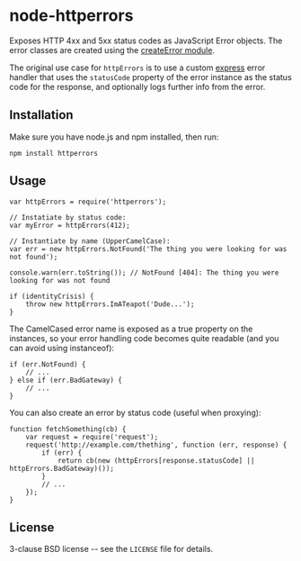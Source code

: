 node-httperrors
===============

Exposes HTTP 4xx and 5xx status codes as JavaScript Error objects. The error classes are created using the <a href="https://github.com/One-com/node-createerror">createError module</a>.

The original use case for `httpErrors` is to use a custom <a href="https://github.com/visionmedia/express">express</a> error handler that uses the `statusCode` property of the error instance as the status code for the response, and optionally logs further info from the error.


Installation
------------

Make sure you have node.js and npm installed, then run:

    npm install httperrors

Usage
-----

    var httpErrors = require('httperrors');

    // Instatiate by status code:
    var myError = httpErrors(412);

    // Instantiate by name (UpperCamelCase):
    var err = new httpErrors.NotFound('The thing you were looking for was not found');

    console.warn(err.toString()); // NotFound [404]: The thing you were looking for was not found

    if (identityCrisis) {
        throw new httpErrors.ImATeapot('Dude...');
    }

The CamelCased error name is exposed as a true property on the
instances, so your error handling code becomes quite readable (and you
can avoid using instanceof):

    if (err.NotFound) {
        // ...
    } else if (err.BadGateway) {
        // ...
    }

You can also create an error by status code (useful when proxying):

    function fetchSomething(cb) {
        var request = require('request');
        request('http://example.com/thething', function (err, response) {
            if (err) {
                return cb(new (httpErrors[response.statusCode] || httpErrors.BadGateway)());
            }
            // ...
        });
    }

License
-------

3-clause BSD license -- see the `LICENSE` file for details.
